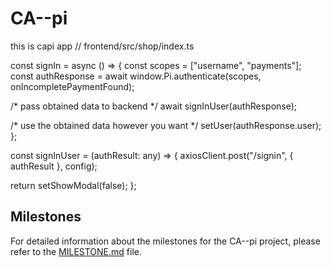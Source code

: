 # CA--pi
this is capi app
// frontend/src/shop/index.ts

const signIn = async () => {
  const scopes = ["username", "payments"];
  const authResponse = await window.Pi.authenticate(scopes, onIncompletePaymentFound);

  /* pass obtained data to backend */
  await signInUser(authResponse);

  /* use the obtained data however you want */
  setUser(authResponse.user);
};

const signInUser = (authResult: any) => {
  axiosClient.post("/signin", { authResult }, config);

  return setShowModal(false);
};

## Milestones

For detailed information about the milestones for the CA--pi project, please refer to the [MILESTONE.md](MILESTONE.md) file.
